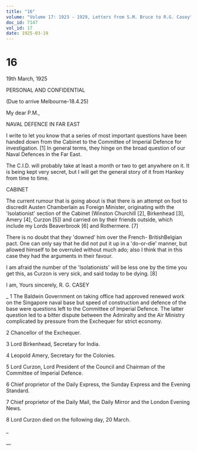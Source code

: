 ```yaml
---
title: "16"
volume: "Volume 17: 1923 - 1929, Letters from S.M. Bruce to R.G. Casey"
doc_id: 7147
vol_id: 17
date: 1925-03-19
---
```


# 16

19th March, 1925

PERSONAL AND CONFIDENTIAL

(Due to arrive Melbourne-18.4.25)

My dear P.M.,

NAVAL DEFENCE IN FAR EAST

I write to let you know that a series of most important questions have been handed down from the Cabinet to the Committee of Imperial Defence for investigation. [1] In general terms, they hinge on the broad question of our Naval Defences in the Far East.

The C.I.D. will probably take at least a month or two to get anywhere on it. It is being kept very secret, but I will get the general story of it from Hankey from time to time.

CABINET

The current rumour that is going about is that there is an attempt on foot to discredit Austen Chamberlain as Foreign Minister, originating with the 'Isolationist' section of the Cabinet (Winston Churchill [2], Birkenhead [3], Amery [4], Curzon [5]) and carried on by their friends outside, which include my Lords Beaverbrook [6] and Rothermere. [7]

There is no doubt that they 'downed' him over the French- BritishBelgian pact. One can only say that he did not put it up in a 'do-or-die' manner, but allowed himself to be overruled without much ado; also I think that in this case they had the arguments in their favour.

I am afraid the number of the 'Isolationists' will be less one by the time you get this, as Curzon is very sick, and said today to be dying. [8]

I am, Yours sincerely, R. G. CASEY 

_ 1 The Baldwin Government on taking office had approved renewed work on the Singapore naval base but speed of construction and defence of the base were questions left to the Committee of Imperial Defence. The latter question led to a bitter dispute between the Admiralty and the Air Ministry complicated by pressure from the Exchequer for strict economy.

2 Chancellor of the Exchequer.

3 Lord Birkenhead, Secretary for India.

4 Leopold Amery, Secretary for the Colonies.

5 Lord Curzon, Lord President of the Council and Chairman of the Committee of Imperial Defence.

6 Chief proprietor of the Daily Express, the Sunday Express and the Evening Standard.

7 Chief proprietor of the Daily Mail, the Daily Mirror and the London Evening News.

8 Lord Curzon died on the following day, 20 March.

_

__
